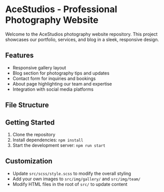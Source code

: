 # AceStudios - Professional Photography Website

Welcome to the AceStudios photography website repository. This project showcases our portfolio, services, and blog in a sleek, responsive design.

## Features

- Responsive gallery layout
- Blog section for photography tips and updates
- Contact form for inquiries and bookings
- About page highlighting our team and expertise
- Integration with social media platforms

## File Structure

## Getting Started

1. Clone the repository
2. Install dependencies: `npm install`
3. Start the development server: `npm run start`

## Customization

- Update `src/scss/style.scss` to modify the overall styling
- Add your own images to `src/img/gallery/` and `src/img/team/`
- Modify HTML files in the root of `src/` to update content



